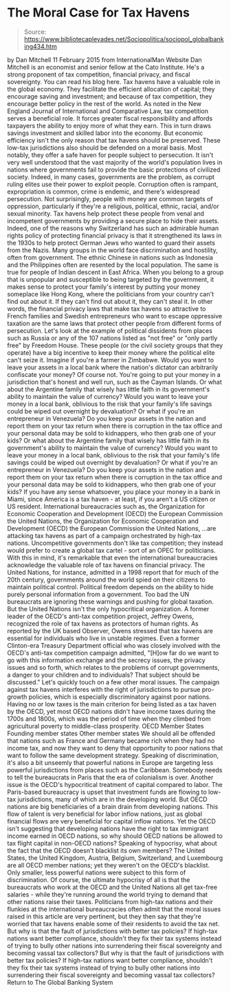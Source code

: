 # The Moral Case for Tax Havens

> Source: https://www.bibliotecapleyades.net/Sociopolitica/sociopol_globalbanking434.htm

by Dan Mitchell 11 February 2015
from InternationalMan Website
Dan Mitchell is an economist and senior fellow at the Cato Institute. He's a strong proponent of tax competition, financial privacy, and fiscal sovereignty. You can read his blog here.
Tax havens have a valuable role in the global economy.
They facilitate the efficient allocation of capital; they encourage saving and investment; and because of tax competition, they encourage better policy in the rest of the world. As noted in the New England Journal of International and Comparative Law, tax competition serves a beneficial role. It forces greater fiscal responsibility and affords taxpayers the ability to enjoy more of what they earn. This in turn draws savings investment and skilled labor into the economy. But economic efficiency isn't the only reason that tax havens should be preserved.
These low-tax jurisdictions also should be defended on a moral basis.
Most notably, they offer a safe haven for people subject to persecution. It isn't very well understood that the vast majority of the world's population lives in nations where governments fail to provide the basic protections of civilized society. Indeed, in many cases, governments are the problem, as corrupt ruling elites use their power to exploit people. Corruption often is rampant, expropriation is common, crime is endemic, and there's widespread persecution. Not surprisingly, people with money are common targets of oppression, particularly if they're a religious, political, ethnic, racial, and/or sexual minority. Tax havens help protect these people from venal and incompetent governments by providing a secure place to hide their assets. Indeed, one of the reasons why Switzerland has such an admirable human rights policy of protecting financial privacy is that it strengthened its laws in the 1930s to help protect German Jews who wanted to guard their assets from the Nazis. Many groups in the world face discrimination and hostility, often from government. The ethnic Chinese in nations such as Indonesia and the Philippines often are resented by the local population. The same is true for people of Indian descent in East Africa. When you belong to a group that is unpopular and susceptible to being targeted by the government, it makes sense to protect your family's interest by putting your money someplace like Hong Kong, where the politicians from your country can't find out about it. If they can't find out about it, they can't steal it. In other words, the financial privacy laws that make tax havens so attractive to French families and Swedish entrepreneurs who want to escape oppressive taxation are the same laws that protect other people from different forms of persecution. Let's look at the example of political dissidents from places such as Russia or any of the 107 nations listed as "not free" or "only partly free" by Freedom House. These people (or the civil society groups that they operate) have a big incentive to keep their money where the political elite can't seize it. Imagine if you're a farmer in Zimbabwe. Would you want to leave your assets in a local bank where the nation's dictator can arbitrarily confiscate your money?
Of course not.
You're going to put your money in a jurisdiction that's honest and well run, such as the Cayman Islands.
Or what about the Argentine family that wisely has little faith in its government's ability to maintain the value of currency? Would you want to leave your money in a local bank, oblivious to the risk that your family's life savings could be wiped out overnight by devaluation? Or what if you're an entrepreneur in Venezuela? Do you keep your assets in the nation and report them on your tax return when there is corruption in the tax office and your personal data may be sold to kidnappers, who then grab one of your kids?
Or what about the Argentine family that wisely has little faith in its government's ability to maintain the value of currency?
Would you want to leave your money in a local bank, oblivious to the risk that your family's life savings could be wiped out overnight by devaluation?
Or what if you're an entrepreneur in Venezuela?
Do you keep your assets in the nation and report them on your tax return when there is corruption in the tax office and your personal data may be sold to kidnappers, who then grab one of your kids?
If you have any sense whatsoever, you place your money in a bank in Miami, since America is a tax haven - at least, if you aren't a US citizen or US resident. International bureaucracies such as,
the Organization for Economic Cooperation and Development (OECD) the European Commission the United Nations,
the Organization for Economic Cooperation and Development (OECD)
the European Commission
the United Nations,
...are attacking tax havens as part of a campaign orchestrated by high-tax nations. Uncompetitive governments don't like tax competition; they instead would prefer to create a global tax cartel - sort of an OPEC for politicians. With this in mind, it's remarkable that even the international bureaucracies acknowledge the valuable role of tax havens on financial privacy. The United Nations, for instance, admitted in a 1998 report that for much of the 20th century, governments around the world spied on their citizens to maintain political control. Political freedom depends on the ability to hide purely personal information from a government. Too bad the UN bureaucrats are ignoring these warnings and pushing for global taxation. But the United Nations isn't the only hypocritical organization.
A former leader of the OECD's anti-tax competition project, Jeffrey Owens, recognized the role of tax havens as protectors of human rights. As reported by the UK based Observer, Owens stressed that tax havens are essential for individuals who live in unstable regimes.
Even a former Clinton-era Treasury Department official who was closely involved with the OECD's anti-tax competition campaign admitted,
"[H]ow far do we want to go with this information exchange and the secrecy issues, the privacy issues and so forth, which relates to the problems of corrupt governments, a danger to your children and to individuals? That subject should be discussed."
Let's quickly touch on a few other moral issues. The campaign against tax havens interferes with the right of jurisdictions to pursue pro-growth policies, which is especially discriminatory against poor nations.
Having no or low taxes is the main criterion for being listed as a tax haven by the OECD, yet most OECD nations didn't have income taxes during the 1700s and 1800s, which was the period of time when they climbed from agricultural poverty to middle-class prosperity.
OECD Member States
Founding member states
Other member states
We should all be offended that nations such as France and Germany became rich when they had no income tax, and now they want to deny that opportunity to poor nations that want to follow the same development strategy. Speaking of discrimination, it's also a bit unseemly that powerful nations in Europe are targeting less powerful jurisdictions from places such as the Caribbean. Somebody needs to tell the bureaucrats in Paris that the era of colonialism is over. Another issue is the OECD's hypocritical treatment of capital compared to labor. The Paris-based bureaucracy is upset that investment funds are flowing to low-tax jurisdictions, many of which are in the developing world.
But OECD nations are big beneficiaries of a brain drain from developing nations.
This flow of talent is very beneficial for labor inflow nations, just as global financial flows are very beneficial for capital inflow nations. Yet the OECD isn't suggesting that developing nations have the right to tax immigrant income earned in OECD nations, so why should OECD nations be allowed to tax flight capital in non-OECD nations? Speaking of hypocrisy, what about the fact that the OECD doesn't blacklist its own members?
The United States, the United Kingdom, Austria, Belgium, Switzerland, and Luxembourg are all OECD member nations; yet they weren't on the OECD's blacklist. Only smaller, less powerful nations were subject to this form of discrimination. Of course, the ultimate hypocrisy of all is that the bureaucrats who work at the OECD and the United Nations all get tax-free salaries - while they're running around the world trying to demand that other nations raise their taxes. Politicians from high-tax nations and their flunkies at the international bureaucracies often admit that the moral issues raised in this article are very pertinent, but they then say that they're worried that tax havens enable some of their residents to avoid the tax net.
But why is that the fault of jurisdictions with better tax policies? If high-tax nations want better compliance, shouldn't they fix their tax systems instead of trying to bully other nations into surrendering their fiscal sovereignty and becoming vassal tax collectors?
But why is that the fault of jurisdictions with better tax policies?
If high-tax nations want better compliance, shouldn't they fix their tax systems instead of trying to bully other nations into surrendering their fiscal sovereignty and becoming vassal tax collectors?
Return to The Global Banking System
